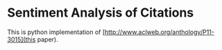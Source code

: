 # Sentiment Analysis of Citations
This is python implementation of [http://www.aclweb.org/anthology/P11-3015](this paper).
